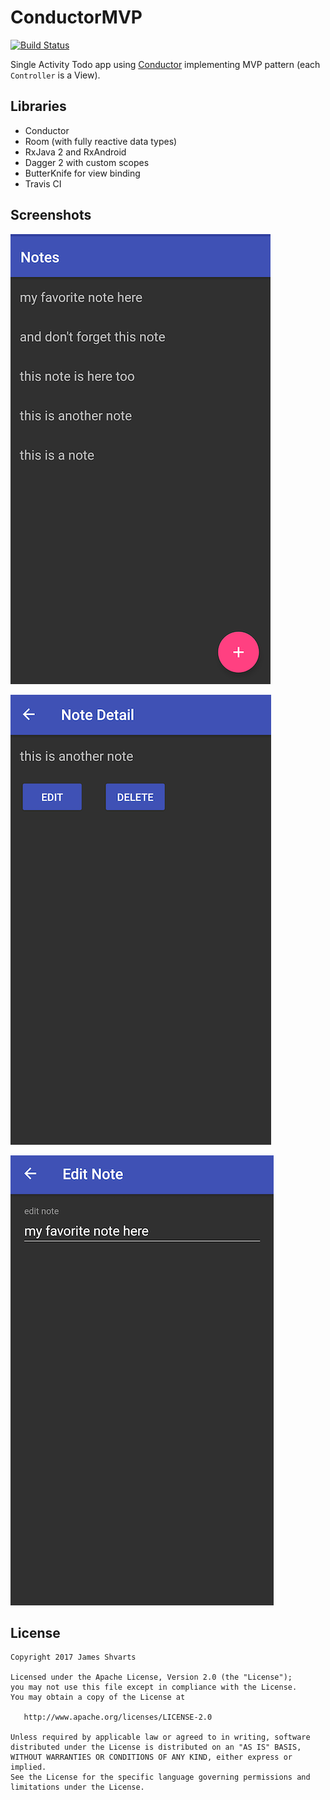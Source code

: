 # ConductorMVP

[![Build Status](https://travis-ci.org/jshvarts/ConductorMVP.svg?branch=master)](https://travis-ci.org/jshvarts/ConductorMVP)

Single Activity Todo app using [Conductor](https://github.com/bluelinelabs/Conductor) implementing MVP pattern (each `Controller` is a View).

## Libraries

* Conductor
* Room (with fully reactive data types)
* RxJava 2 and RxAndroid
* Dagger 2 with custom scopes
* ButterKnife for view binding
* Travis CI

## Screenshots

![List of notes](images/notes.png?raw=true)

![Note detail](images/note_detail.png?raw=true)

![Edit a note](images/edit_note.png?raw=true)

## License

    Copyright 2017 James Shvarts

    Licensed under the Apache License, Version 2.0 (the "License");
    you may not use this file except in compliance with the License.
    You may obtain a copy of the License at

       http://www.apache.org/licenses/LICENSE-2.0

    Unless required by applicable law or agreed to in writing, software
    distributed under the License is distributed on an "AS IS" BASIS,
    WITHOUT WARRANTIES OR CONDITIONS OF ANY KIND, either express or implied.
    See the License for the specific language governing permissions and
    limitations under the License.

